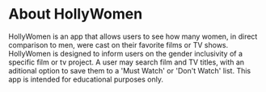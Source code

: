 # About HollyWomen

HollyWomen is an app that allows users to see how many women, in direct comparison to men, were cast on their favorite films or TV shows. HollyWomen is designed to inform users on the gender inclusivity of a specific film or tv project. A user may search film and TV titles, with an aditional option to save them to a 'Must Watch' or 'Don't Watch' list. This app is intended for educational purposes only. 